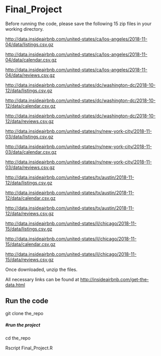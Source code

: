 # Final_Project

Before running the code, please save the following 15 zip files in your working directory.

http://data.insideairbnb.com/united-states/ca/los-angeles/2018-11-04/data/listings.csv.gz

http://data.insideairbnb.com/united-states/ca/los-angeles/2018-11-04/data/calendar.csv.gz

http://data.insideairbnb.com/united-states/ca/los-angeles/2018-11-04/data/reviews.csv.gz

http://data.insideairbnb.com/united-states/dc/washington-dc/2018-10-12/data/listings.csv.gz

http://data.insideairbnb.com/united-states/dc/washington-dc/2018-10-12/data/calendar.csv.gz

http://data.insideairbnb.com/united-states/dc/washington-dc/2018-10-12/data/reviews.csv.gz

http://data.insideairbnb.com/united-states/ny/new-york-city/2018-11-03/data/listings.csv.gz

http://data.insideairbnb.com/united-states/ny/new-york-city/2018-11-03/data/calendar.csv.gz

http://data.insideairbnb.com/united-states/ny/new-york-city/2018-11-03/data/reviews.csv.gz

http://data.insideairbnb.com/united-states/tx/austin/2018-11-12/data/listings.csv.gz

http://data.insideairbnb.com/united-states/tx/austin/2018-11-12/data/calendar.csv.gz

http://data.insideairbnb.com/united-states/tx/austin/2018-11-12/data/reviews.csv.gz

http://data.insideairbnb.com/united-states/il/chicago/2018-11-15/data/listings.csv.gz

http://data.insideairbnb.com/united-states/il/chicago/2018-11-15/data/calendar.csv.gz

http://data.insideairbnb.com/united-states/il/chicago/2018-11-15/data/reviews.csv.gz


Once downloaded, unzip the files.

All necessary links can be found at
http://insideairbnb.com/get-the-data.html


## Run the code
git clone the_repo

##### #run the project
cd the_repo

Rscript Final_Project.R


